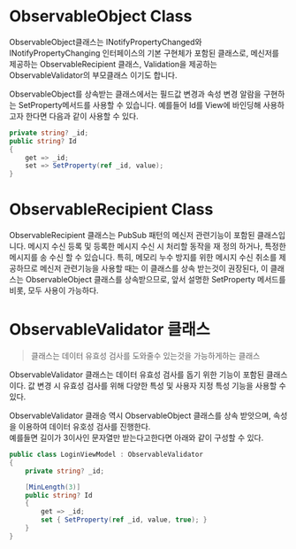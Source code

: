 # ObservableObject Class
ObservableObject클래스는 INotifyPropertyChanged와 INotifyPropertyChanging 인터페이스의 기본 구현체가 포함된 클래스로, 메신저를 제공하는 ObservableRecipient 클래스, Validation을 제공하는 ObservableValidator의 부모클래스 이기도 합니다.  


ObservableObject를 상속받는 클래스에서는 필드값 변경과 속성 변경 알람을 구현하는 SetProperty메서드를 사용할 수 있습니다. 예를들어 Id를 View에 바인딩해 사용하고자 한다면 다음과 같이 사용할 수 있다.
```c#
private string? _id;
public string? Id
{
    get => _id;
    set => SetProperty(ref _id, value);
}
```

# ObservableRecipient Class

ObservableRecipient 클래스는 PubSub 패턴의 메신저 관련기능이 포함된 클래스입니다. 메시지 수신 등록 및 등록한 메시지 수신 시 처리할 동작을 재 정의 하거나, 특정한 메시지를 송 수신 할 수 있습니다. 특히, 메모리 누수 방지를 위한 메시지 수신 취소를 제공하므로 메신저 관련기능을 사용할 때는 이 클래스를 상속 받는것이 권장된다, 이 클래스는 ObservableObject 클래스를 상속받으므로, 앞서 설명한 SetProperty 메서드를 비롯, 모두 사용이 가능하다.  

# ObservableValidator 클래스
> 클래스는 데이터 유효성 검사를 도와줄수 있는것을 가능하게하는 클래스

ObservableValidator 클래스는 데이터 유효성 검사를 돕기 위한 기능이 포함된 클래스이다. 값 변경 시 유효성 검사를 위해 다양한 특성 및 사용자 지정 특성 기능을 사용할 수 있다.  



ObservableValidator 클래승 역시 ObservableObject 클래스를 상속 받앗으며, 속성을 이용하여 데이터 유호성 검사를 진행한다.  
예를들면 길이가 3이사인 문자열만 받는다고한다면 아래와 같이 구성할 수 있다.
```c#
public class LoginViewModel : ObservableValidator
{
    private string? _id;

    [MinLength(3)]
    public string? Id
    {
        get => _id;
        set { SetProperty(ref _id, value, true); }
    }
}
```